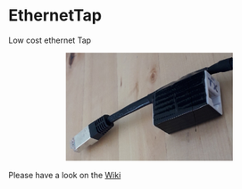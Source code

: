 # EthernetTap
Low cost ethernet Tap

<p align="center">
<img src="https://raw.githubusercontent.com/Art-ut-Kia/EthernetTap/master/WikiIllustrations/5-Flow%20Out%20side.jpg" width="300">
</p>

Please have a look on the [Wiki](https://github.com/Art-ut-Kia/EthernetTap/wiki)
